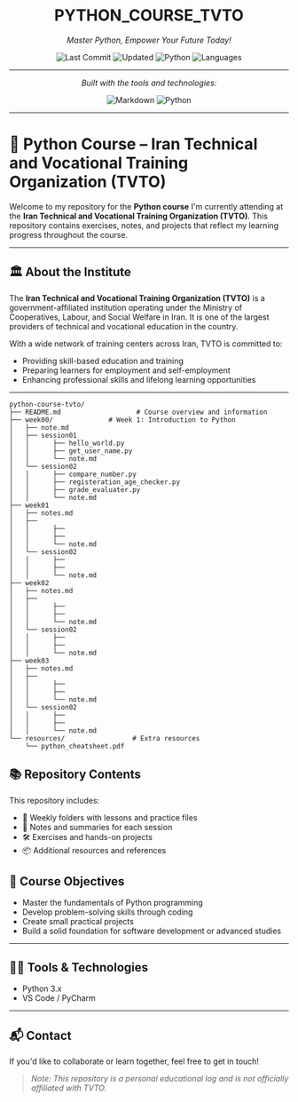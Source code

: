 <div align="center">

# PYTHON_COURSE_TVTO

*Master Python, Empower Your Future Today!*

![Last Commit](https://img.shields.io/github/last-commit/ox0sara/python_course_tvto)
![Updated](https://img.shields.io/badge/last-thursday-blue)
![Python](https://img.shields.io/badge/python-100%25-blue)
![Languages](https://img.shields.io/badge/languages-1-inactive)

---

*Built with the tools and technologies:*

![Markdown](https://img.shields.io/badge/-Markdown-000000?style=flat&logo=markdown)
![Python](https://img.shields.io/badge/-Python-3776AB?style=flat&logo=python&logoColor=white)

</div>

---

# 🐍 Python Course – Iran Technical and Vocational Training Organization (TVTO)

Welcome to my repository for the **Python course** I'm currently attending at the **Iran Technical and Vocational Training Organization (TVTO)**. This repository contains exercises, notes, and projects that reflect my learning progress throughout the course.

---

## 🏛️ About the Institute

The **Iran Technical and Vocational Training Organization (TVTO)** is a government-affiliated institution operating under the Ministry of Cooperatives, Labour, and Social Welfare in Iran. It is one of the largest providers of technical and vocational education in the country.

With a wide network of training centers across Iran, TVTO is committed to:
- Providing skill-based education and training  
- Preparing learners for employment and self-employment  
- Enhancing professional skills and lifelong learning opportunities

---

```plaintext
python-course-tvto/
├── README.md                   # Course overview and information
├── week00/              # Week 1: Introduction to Python
│   ├── note.md
│   ├── session01
│   │      ├── hello_world.py
│   │      ├── get_user_name.py
│   │      └── note.md
│   └── session02
│   │      ├── compare_number.py
│   │      ├── registeration_age_checker.py
│   │      ├── grade_evaluater.py
│   │      └── note.md
├── week01
│   ├── notes.md
│   ├── 
│   │      ├── 
│   │      ├── 
│   │      └── note.md
│   └── session02
│   │      ├──
│   │      ├──
│   │      └── note.md
├── week02
│   ├── notes.md
│   ├── 
│   │      ├── 
│   │      ├── 
│   │      └── note.md
│   └── session02
│   │      ├──
│   │      ├──
│   │      └── note.md
├── week03
│   ├── notes.md
│   ├── 
│   │      ├── 
│   │      ├── 
│   │      └── note.md
│   └── session02
│   │      ├──
│   │      ├──
│   │      └── note.md
└── resources/                 # Extra resources
    └── python_cheatsheet.pdf
```

## 📚 Repository Contents

This repository includes:
- 📅 Weekly folders with lessons and practice files  
- 🧠 Notes and summaries for each session  
- 🛠️ Exercises and hands-on projects  
- 📦 Additional resources and references



## 🎯 Course Objectives

- Master the fundamentals of Python programming  
- Develop problem-solving skills through coding  
- Create small practical projects  
- Build a solid foundation for software development or advanced studies

---

## 🧑‍💻 Tools & Technologies

- Python 3.x  
- VS Code / PyCharm  

---

## 📬 Contact

If you'd like to collaborate or learn together, feel free to get in touch!

> _Note: This repository is a personal educational log and is not officially affiliated with TVTO._
